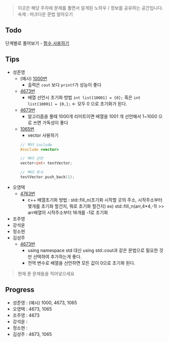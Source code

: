 > 이곳은 해당 주차에 문제를 풀면서 알게된 노하우 / 정보를 공유하는 공간입니다.
> 숙제 : 마크다운 문법 알아오기

## Todo

단계별로 풀어보기 - [함수 사용하기](https://www.acmicpc.net/step/5)

## Tips

- 성준영
    - (예시) [1000번](https://github.com/sungjunyoung/algorithm-study/blob/master/week_1/1000_junyoung.cpp)
        - 출력은 `cout` 보다 `printf`가 성능이 좋다
    - [4673번](https://github.com/sungjunyoung/algorithm-study/blob/master/week_1/4673_junyoung.cpp)
        - 배열 선언시 초기화 방법 `int list[10001] = {0};` 혹은 `int list[10001] = {0,};` <- 모두 0 으로 초기화가 된다.
    - [4673번](https://github.com/sungjunyoung/algorithm-study/blob/master/week_1/4673_junyoung.cpp)
        - 알고리즘을 풀때 1000개 리미트이면 배열을 1001 개 선언해서 1~1000 으로 쓰면 가독성이 좋다
    - [1065번](https://github.com/sungjunyoung/algorithm-study/blob/master/week_1/1065_junyoung.cpp)
        - vector 사용하기
        ```cpp
        // 벡터 include
        #include <vector>
        
        // 벡터 선언
        vector<int> testVector;
        
        // 벡터 푸시
        testVector.push_back(1);
        ```
- 오영택
	- [4763번](https://github.com/sungjunyoung/algorithm-study/blob/master/week_1/4763_teki.cpp)
		- c++ 배열초기화 방법 : std::fill_n(초기화 시작할 곳의 주소, 시작주소부터 몇개를 초기화 할건지, 뭐로 초기화 할건지)
		ex) std::fill_n(arr,4*4,-1) >> arr배열의 시작주소부터 16개를 -1로 초기화
- 조주영
- 강석윤
- 정소현
- 김성주
    - [4673번](https://github.com/sungjunyoung/algorithm-study/blob/master/week_1/4673_tjdwn9410.cpp)
        - using namespace std 대신 using std::cout과 같은 문법으로 필요한 것만 선택하여 추가하는게 좋다.
        - 전역 변수로 배열을 선언하면 모든 값이 0으로 초기화 된다.

> 현재 푼 문제들을 적어넣으세요

## Progress


- 성준영 : (예시) 1000, 4673, 1065
- 오영택 : 4673, 1065
- 조주영 : 4673
- 강석윤 :
- 정소현 :
- 김성주 : 4673, 1065
